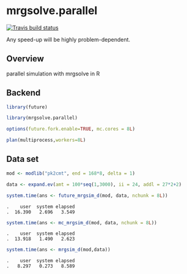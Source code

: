 
# mrgsolve.parallel

<!-- badges: start -->

[![Travis build
status](https://travis-ci.org/mrgsolve/mrgsolve.parallel.svg?branch=master)](https://travis-ci.org/mrgsolve/mrgsolve.parallel)
<!-- badges: end -->

Any speed-up will be highly problem-dependent.

## Overview

parallel simulation with mrgsolve in R

## Backend

``` r
library(future)

library(mrgsolve.parallel)

options(future.fork.enable=TRUE, mc.cores = 8L)

plan(multiprocess,workers=8L)
```

## Data set

``` r
mod <- modlib("pk2cmt", end = 168*8, delta = 1)

data <- expand.ev(amt = 100*seq(1,3000), ii = 24, addl = 27*2+2) 

system.time(ans <- future_mrgsim_d(mod, data, nchunk = 8L))
```

    .    user  system elapsed 
    .  16.390   2.696   3.549

``` r
system.time(ans <- mc_mrgsim_d(mod, data, nchunk = 8L))
```

    .    user  system elapsed 
    .  13.918   1.490   2.623

``` r
system.time(ans <- mrgsim_d(mod,data))
```

    .    user  system elapsed 
    .   8.297   0.273   8.589
